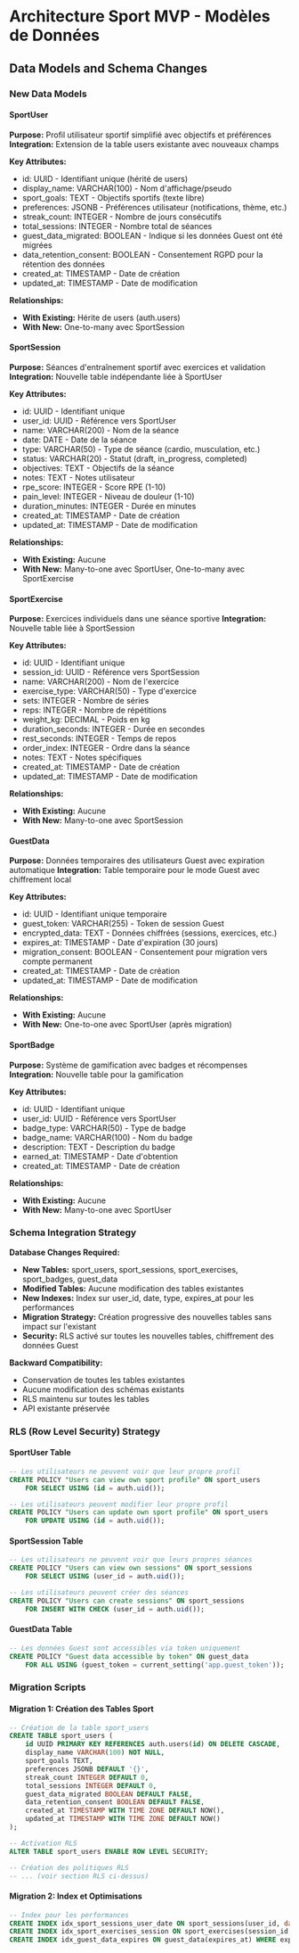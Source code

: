 # Architecture Sport MVP - Modèles de Données

## Data Models and Schema Changes

### New Data Models

#### SportUser

**Purpose:** Profil utilisateur sportif simplifié avec objectifs et préférences
**Integration:** Extension de la table users existante avec nouveaux champs

**Key Attributes:**

- id: UUID - Identifiant unique (hérité de users)
- display_name: VARCHAR(100) - Nom d'affichage/pseudo
- sport_goals: TEXT - Objectifs sportifs (texte libre)
- preferences: JSONB - Préférences utilisateur (notifications, thème, etc.)
- streak_count: INTEGER - Nombre de jours consécutifs
- total_sessions: INTEGER - Nombre total de séances
- guest_data_migrated: BOOLEAN - Indique si les données Guest ont été migrées
- data_retention_consent: BOOLEAN - Consentement RGPD pour la rétention des données
- created_at: TIMESTAMP - Date de création
- updated_at: TIMESTAMP - Date de modification

**Relationships:**

- **With Existing:** Hérite de users (auth.users)
- **With New:** One-to-many avec SportSession

#### SportSession

**Purpose:** Séances d'entraînement sportif avec exercices et validation
**Integration:** Nouvelle table indépendante liée à SportUser

**Key Attributes:**

- id: UUID - Identifiant unique
- user_id: UUID - Référence vers SportUser
- name: VARCHAR(200) - Nom de la séance
- date: DATE - Date de la séance
- type: VARCHAR(50) - Type de séance (cardio, musculation, etc.)
- status: VARCHAR(20) - Statut (draft, in_progress, completed)
- objectives: TEXT - Objectifs de la séance
- notes: TEXT - Notes utilisateur
- rpe_score: INTEGER - Score RPE (1-10)
- pain_level: INTEGER - Niveau de douleur (1-10)
- duration_minutes: INTEGER - Durée en minutes
- created_at: TIMESTAMP - Date de création
- updated_at: TIMESTAMP - Date de modification

**Relationships:**

- **With Existing:** Aucune
- **With New:** Many-to-one avec SportUser, One-to-many avec SportExercise

#### SportExercise

**Purpose:** Exercices individuels dans une séance sportive
**Integration:** Nouvelle table liée à SportSession

**Key Attributes:**

- id: UUID - Identifiant unique
- session_id: UUID - Référence vers SportSession
- name: VARCHAR(200) - Nom de l'exercice
- exercise_type: VARCHAR(50) - Type d'exercice
- sets: INTEGER - Nombre de séries
- reps: INTEGER - Nombre de répétitions
- weight_kg: DECIMAL - Poids en kg
- duration_seconds: INTEGER - Durée en secondes
- rest_seconds: INTEGER - Temps de repos
- order_index: INTEGER - Ordre dans la séance
- notes: TEXT - Notes spécifiques
- created_at: TIMESTAMP - Date de création
- updated_at: TIMESTAMP - Date de modification

**Relationships:**

- **With Existing:** Aucune
- **With New:** Many-to-one avec SportSession

#### GuestData

**Purpose:** Données temporaires des utilisateurs Guest avec expiration automatique
**Integration:** Table temporaire pour le mode Guest avec chiffrement local

**Key Attributes:**

- id: UUID - Identifiant unique temporaire
- guest_token: VARCHAR(255) - Token de session Guest
- encrypted_data: TEXT - Données chiffrées (sessions, exercices, etc.)
- expires_at: TIMESTAMP - Date d'expiration (30 jours)
- migration_consent: BOOLEAN - Consentement pour migration vers compte permanent
- created_at: TIMESTAMP - Date de création
- updated_at: TIMESTAMP - Date de modification

**Relationships:**

- **With Existing:** Aucune
- **With New:** One-to-one avec SportUser (après migration)

#### SportBadge

**Purpose:** Système de gamification avec badges et récompenses
**Integration:** Nouvelle table pour la gamification

**Key Attributes:**

- id: UUID - Identifiant unique
- user_id: UUID - Référence vers SportUser
- badge_type: VARCHAR(50) - Type de badge
- badge_name: VARCHAR(100) - Nom du badge
- description: TEXT - Description du badge
- earned_at: TIMESTAMP - Date d'obtention
- created_at: TIMESTAMP - Date de création

**Relationships:**

- **With Existing:** Aucune
- **With New:** Many-to-one avec SportUser

### Schema Integration Strategy

**Database Changes Required:**

- **New Tables:** sport_users, sport_sessions, sport_exercises, sport_badges, guest_data
- **Modified Tables:** Aucune modification des tables existantes
- **New Indexes:** Index sur user_id, date, type, expires_at pour les performances
- **Migration Strategy:** Création progressive des nouvelles tables sans impact sur l'existant
- **Security:** RLS activé sur toutes les nouvelles tables, chiffrement des données Guest

**Backward Compatibility:**

- Conservation de toutes les tables existantes
- Aucune modification des schémas existants
- RLS maintenu sur toutes les tables
- API existante préservée

### RLS (Row Level Security) Strategy

#### SportUser Table

```sql
-- Les utilisateurs ne peuvent voir que leur propre profil
CREATE POLICY "Users can view own sport profile" ON sport_users
    FOR SELECT USING (id = auth.uid());

-- Les utilisateurs peuvent modifier leur propre profil
CREATE POLICY "Users can update own sport profile" ON sport_users
    FOR UPDATE USING (id = auth.uid());
```

#### SportSession Table

```sql
-- Les utilisateurs ne peuvent voir que leurs propres séances
CREATE POLICY "Users can view own sessions" ON sport_sessions
    FOR SELECT USING (user_id = auth.uid());

-- Les utilisateurs peuvent créer des séances
CREATE POLICY "Users can create sessions" ON sport_sessions
    FOR INSERT WITH CHECK (user_id = auth.uid());
```

#### GuestData Table

```sql
-- Les données Guest sont accessibles via token uniquement
CREATE POLICY "Guest data accessible by token" ON guest_data
    FOR ALL USING (guest_token = current_setting('app.guest_token'));
```

### Migration Scripts

#### Migration 1: Création des Tables Sport

```sql
-- Création de la table sport_users
CREATE TABLE sport_users (
    id UUID PRIMARY KEY REFERENCES auth.users(id) ON DELETE CASCADE,
    display_name VARCHAR(100) NOT NULL,
    sport_goals TEXT,
    preferences JSONB DEFAULT '{}',
    streak_count INTEGER DEFAULT 0,
    total_sessions INTEGER DEFAULT 0,
    guest_data_migrated BOOLEAN DEFAULT FALSE,
    data_retention_consent BOOLEAN DEFAULT FALSE,
    created_at TIMESTAMP WITH TIME ZONE DEFAULT NOW(),
    updated_at TIMESTAMP WITH TIME ZONE DEFAULT NOW()
);

-- Activation RLS
ALTER TABLE sport_users ENABLE ROW LEVEL SECURITY;

-- Création des politiques RLS
-- ... (voir section RLS ci-dessus)
```

#### Migration 2: Index et Optimisations

```sql
-- Index pour les performances
CREATE INDEX idx_sport_sessions_user_date ON sport_sessions(user_id, date DESC);
CREATE INDEX idx_sport_exercises_session ON sport_exercises(session_id, order_index);
CREATE INDEX idx_guest_data_expires ON guest_data(expires_at) WHERE expires_at < NOW();
```
